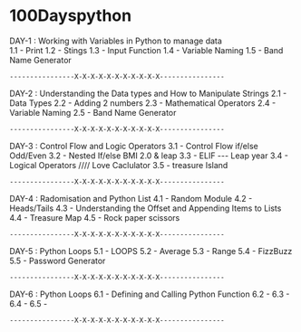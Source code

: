 # 100Dayspython


DAY-1 : Working with Variables in Python to manage data         
    1.1 - Print
    1.2 - Stings
    1.3 - Input Function
    1.4 - Variable Naming
    1.5 - Band Name Generator
    
    ----------------X-X-X-X-X-X-X-X-X-X-X----------------

DAY-2 : Understanding the Data types and How to Manipulate Strings 
    2.1 - Data Types
    2.2 - Adding 2 numbers 
    2.3 - Mathematical Operators
    2.4 - Variable Naming
    2.5 - Band Name Generator
    
    ----------------X-X-X-X-X-X-X-X-X-X-X----------------

DAY-3 : Control Flow and Logic Operators 
    3.1 - Control Flow if/else Odd/Even
    3.2 - Nested If/else BMI 2.0 & leap
    3.3 - ELIF --- Leap year
    3.4 - Logical Operators //// Love Caclulator
    3.5 - treasure Island
    
    ----------------X-X-X-X-X-X-X-X-X-X-X---------------- 
 
DAY-4 : Radomisation and Python List
    4.1 - Random Module 
    4.2 - Heads/Tails
    4.3 - Understanding the Offset and Appending Items to Lists
    4.4 - Treasure Map
    4.5 - Rock paper scissors
    
    ----------------X-X-X-X-X-X-X-X-X-X-X---------------- 
 
DAY-5 : Python Loops 
    5.1 - LOOPS
    5.2 - Average
    5.3 - Range
    5.4 - FizzBuzz
    5.5 - Password Generator
    
    ----------------X-X-X-X-X-X-X-X-X-X-X----------------  
 
DAY-6 : Python Loops 
    6.1 - Defining and Calling Python Function
    6.2 - 
    6.3 - 
    6.4 - 
    6.5 - 
    
    ----------------X-X-X-X-X-X-X-X-X-X-X----------------  
